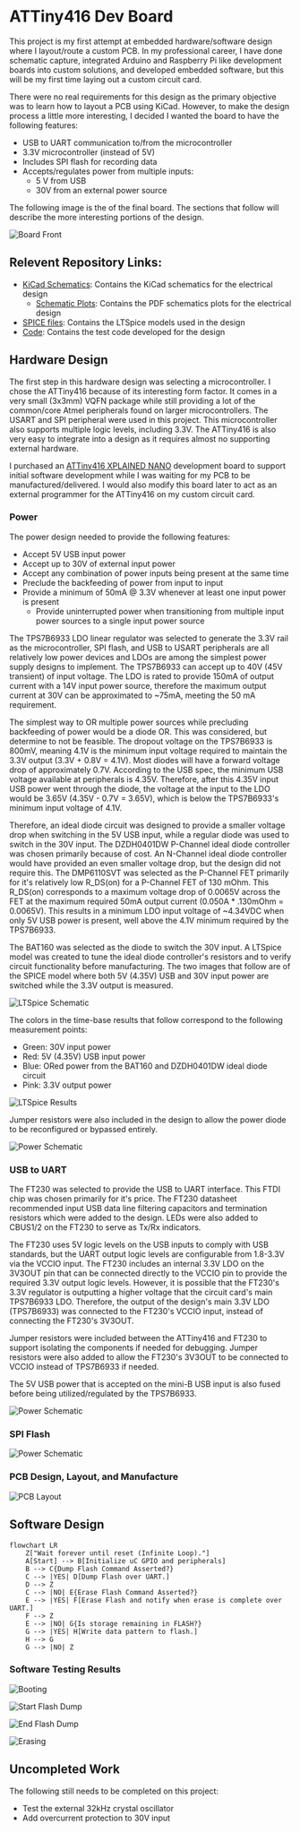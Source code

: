 # ATTiny416 Dev Board

This project is my first attempt at embedded hardware/software design where I layout/route a custom PCB. In my professional career, I have done schematic capture, integrated Arduino and Raspberry Pi like development boards into custom solutions, and developed embedded software, but this will be my first time laying out a custom circuit card.

There were no real requirements for this design as the primary objective was to learn how to layout a PCB using KiCad. However, to make the design process a little more interesting, I decided I wanted the board to have the following features:

- USB to UART communication to/from the microcontroller
- 3.3V microcontroller (instead of 5V)
- Includes SPI flash for recording data
- Accepts/regulates power from multiple inputs:
  - 5 V from USB
  - 30V from an external power source

The following image is the of the final board. The sections that follow will describe the more interesting portions of the design.

![Board Front](Pictures/Board_Front.png)

## Relevent Repository Links:

- [KiCad Schematics](KiCad/): Contains the KiCad schematics for the electrical design
  - [Schematic Plots](KiCad/Plots/): Contains the PDF schematics plots for the electrical design
- [SPICE files](SPICE): Contains the LTSpice models used in the design
- [Code](Code): Contains the test code developed for the design

## Hardware Design

The first step in this hardware design was selecting a microcontroller. I chose the ATTiny416 because of its interesting form factor. It comes in a very small (3x3mm) VQFN package while still providing a lot of the common/core Atmel peripherals found on larger microcontrollers. The USART and SPI peripheral were used in this project. This microcontroller also supports multiple logic levels, including 3.3V. The ATTiny416 is also very easy to integrate into a design as it requires almost no supporting external hardware.

I purchased an [ATTiny416 XPLAINED NANO](https://www.microchip.com/en-us/development-tool/attiny416-xnano) development board to support initial software development while I was waiting for my PCB to be manufactured/delivered. I would also modify this board later to act as an external programmer for the ATTiny416 on my custom circuit card.

### Power

The power design needed to provide the following features:

- Accept 5V USB input power
- Accept up to 30V of external input power
- Accept any combination of power inputs being present at the same time
- Preclude the backfeeding of power from input to input
- Provide a minimum of 50mA @ 3.3V whenever at least one input power is present
  - Provide uninterrupted power when transitioning from multiple input power sources to a single input power source

The TPS7B6933 LDO linear regulator was selected to generate the 3.3V rail as the microcontroller, SPI flash, and USB to USART peripherals are all relatively low power devices and LDOs are among the simplest power supply designs to implement.
The TPS7B6933 can accept up to 40V (45V transient) of input voltage. The LDO is rated to provide 150mA of output current with a 14V input power source, therefore the maximum output current at 30V can be approximated to ~75mA, meeting the 50 mA requirement.

The simplest way to OR multiple power sources while precluding backfeeding of power would be a diode OR. This was considered, but determine to not be feasible. The dropout voltage on the TPS7B6933 is 800mV, meaning 4.1V is the minimum input voltage required to maintain the 3.3V output (3.3V + 0.8V = 4.1V). Most diodes will have a forward voltage drop of approximately 0.7V. According to the USB spec, the minimum USB voltage available at peripherals is 4.35V. Therefore, after this 4.35V input USB power went through the diode, the voltage at the input to the LDO would be 3.65V (4.35V - 0.7V = 3.65V), which is below the TPS7B6933's minimum input voltage of 4.1V.

Therefore, an ideal diode circuit was designed to provide a smaller voltage drop when switching in the 5V USB input, while a regular diode was used to switch in the 30V input.
The DZDH0401DW P-Channel ideal diode controller was chosen primarily because of cost. An N-Channel ideal diode controller would have provided an even smaller voltage drop, but the design did not require this.
The DMP6110SVT was selected as the P-Channel FET primarily for it's relatively low R_DS(on) for a P-Channel FET of 130 mOhm. This R_DS(on) corresponds to a maximum voltage drop of 0.0065V across the FET at the maximum required 50mA output current (0.050A \* .130mOhm = 0.0065V). This results in a minimum LDO input voltage of ~4.34VDC when only 5V USB power is present, well above the 4.1V minimum required by the TPS7B6933.

The BAT160 was selected as the diode to switch the 30V input. A LTSpice model was created to tune the ideal diode controller's resistors and to verify circuit functionality before manufacturing. The two images that follow are of the SPICE model where both 5V (4.35V) USB and 30V input power are switched while the 3.3V output is measured.

![LTSpice Schematic](Pictures/Power_OR_SPICE_Schematic.png)

The colors in the time-base results that follow correspond to the following measurement points:

- Green: 30V input power
- Red: 5V (4.35V) USB input power
- Blue: ORed power from the BAT160 and DZDH0401DW ideal diode circuit
- Pink: 3.3V output power

![LTSpice Results](Pictures/Power_OR_SPICE_Results.png)

Jumper resistors were also included in the design to allow the power diode to be reconfigured or bypassed entirely.

![Power Schematic](Pictures/Schematic_Power.png)

### USB to UART

The FT230 was selected to provide the USB to UART interface. This FTDI chip was chosen primarily for it's price.
The FT230 datasheet recommended input USB data line filtering capacitors and termination resistors which were added to the design. LEDs were also added to CBUS1/2 on the FT230 to serve as Tx/Rx indicators.

The FT230 uses 5V logic levels on the USB inputs to comply with USB standards, but the UART output logic levels are configurable from 1.8-3.3V via the VCCIO input. The FT230 includes an internal 3.3V LDO on the 3V3OUT pin that can be connected directly to the VCCIO pin to provide the required 3.3V output logic levels. However, it is possible that the FT230's 3.3V regulator is outputting a higher voltage that the circuit card's main TPS7B6933 LDO. Therefore, the output of the design's main 3.3V LDO (TPS7B6933) was connected to the FT230's VCCIO input, instead of connecting the FT230's 3V3OUT.

Jumper resistors were included between the ATTiny416 and FT230 to support isolating the components if needed for debugging. Jumper resistors were also added to allow the FT230's 3V3OUT to be connected to VCCIO instead of TPS7B6933 if needed.

The 5V USB power that is accepted on the mini-B USB input is also fused before being utilized/regulated by the TPS7B6933.

![Power Schematic](Pictures/Schematic_UART.png)

### SPI Flash

![Power Schematic](Pictures/Schematic_SPI_Flash.png)

### PCB Design, Layout, and Manufacture

![PCB Layout](Pictures/PCB_Layout.png)

## Software Design

```mermaid
flowchart LR
    Z["Wait forever until reset (Infinite Loop)."]
    A[Start] --> B[Initialize uC GPIO and peripherals]
    B --> C{Dump Flash Command Asserted?}
    C --> |YES| D[Dump Flash over UART.]
    D --> Z
    C --> |NO| E{Erase Flash Command Asserted?}
    E --> |YES| F[Erase Flash and notify when erase is complete over UART.]
    F --> Z
    E --> |NO| G{Is storage remaining in FLASH?}
    G --> |YES| H[Write data pattern to flash.]
    H --> G
    G --> |NO| Z
```

### Software Testing Results

![Booting](Pictures/Booting.png)

![Start Flash Dump](Pictures/Start_Flash_Dump.png)

![End Flash Dump](Pictures/End_Flash_Dump.png)

![Erasing](Pictures/Erase_Flash.png)

## Uncompleted Work

The following still needs to be completed on this project:

- Test the external 32kHz crystal oscillator
- Add overcurrent protection to 30V input
